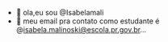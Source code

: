 - 👋 ola,eu sou @Isabelamali
- 👀 meu email pra contato como estudante é @isabela.malinoski@escola.pr.gov.br...



<!---
Isabelamali/Isabelamali is a ✨ special ✨ repository because its `README.md` (this file) appears on your GitHub profile.
You can click the Preview link to take a look at your changes.
--->
